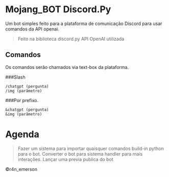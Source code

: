 # Mojang_BOT Discord.Py

Um bot simples feito para a plataforma de comunicação Discord para usar comandos da API openai.
>Feito na biblioteca discord.py
>API OpenAI utilizada

## Comandos
Os comandos serão chamados via text-box da plataforma.

###Slash
```
/chatgpt (pergunta)
/img (parâmetro)
```

###Por prefixo.
```
&chatgpt (pergunta)
&img (parâmetro)
```

# Agenda
> Fazer um sistema para importar quaisquer comandos build-in python para o bot.
> Converter o bot para sistema handler para mais interações.
> Lançar uma previa publica do bot

©r4n_emerson
